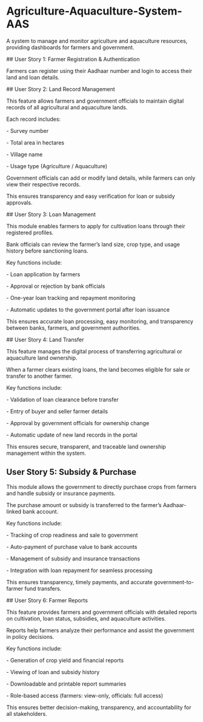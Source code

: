 # Agriculture-Aquaculture-System-AAS

A system to manage and monitor agriculture and aquaculture resources, providing dashboards for farmers and government.



\## User Story 1: Farmer Registration \& Authentication

Farmers can register using their Aadhaar number and login to access their land and loan details.



\## User Story 2: Land Record Management

This feature allows farmers and government officials to maintain digital records of all agricultural and aquaculture lands.

Each record includes:

\- Survey number

\- Total area in hectares

\- Village name

\- Usage type (Agriculture / Aquaculture)

Government officials can add or modify land details, while farmers can only view their respective records.

This ensures transparency and easy verification for loan or subsidy approvals.



\## User Story 3: Loan Management

This module enables farmers to apply for cultivation loans through their registered profiles.

Bank officials can review the farmer’s land size, crop type, and usage history before sanctioning loans.



Key functions include:

\- Loan application by farmers

\- Approval or rejection by bank officials

\- One-year loan tracking and repayment monitoring

\- Automatic updates to the government portal after loan issuance



This ensures accurate loan processing, easy monitoring, and transparency between banks, farmers, and government authorities.



\## User Story 4: Land Transfer

This feature manages the digital process of transferring agricultural or aquaculture land ownership.

When a farmer clears existing loans, the land becomes eligible for sale or transfer to another farmer.



Key functions include:

\- Validation of loan clearance before transfer

\- Entry of buyer and seller farmer details

\- Approval by government officials for ownership change

\- Automatic update of new land records in the portal



This ensures secure, transparent, and traceable land ownership management within the system.

## User Story 5: Subsidy \& Purchase

This module allows the government to directly purchase crops from farmers and handle subsidy or insurance payments.  

The purchase amount or subsidy is transferred to the farmer’s Aadhaar-linked bank account.



Key functions include:

\- Tracking of crop readiness and sale to government  

\- Auto-payment of purchase value to bank accounts  

\- Management of subsidy and insurance transactions  

\- Integration with loan repayment for seamless processing  



This ensures transparency, timely payments, and accurate government-to-farmer fund transfers.



\## User Story 6: Farmer Reports

This feature provides farmers and government officials with detailed reports on cultivation, loan status, subsidies, and aquaculture activities.  

Reports help farmers analyze their performance and assist the government in policy decisions.



Key functions include:

\- Generation of crop yield and financial reports  

\- Viewing of loan and subsidy history  

\- Downloadable and printable report summaries  

\- Role-based access (farmers: view-only, officials: full access)  



This ensures better decision-making, transparency, and accountability for all stakeholders.




